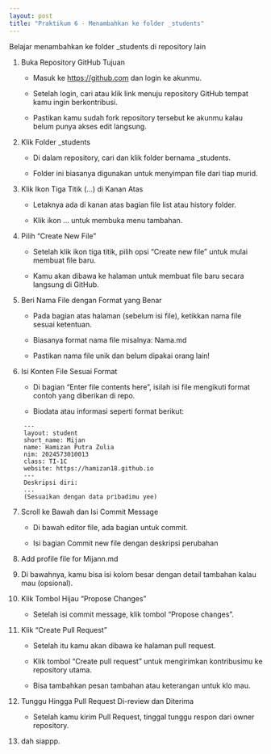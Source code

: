 ```yaml
---
layout: post
title: "Praktikum 6 - Menambahkan ke folder _students"
---
```


Belajar menambahkan ke folder _students di repository lain

1. Buka Repository GitHub Tujuan

    - Masuk ke https://github.com dan login ke akunmu.

    - Setelah login, cari atau klik link menuju repository GitHub tempat kamu ingin berkontribusi.

    - Pastikan kamu sudah fork repository tersebut ke akunmu kalau belum punya akses edit langsung.

2. Klik Folder _students

    - Di dalam repository, cari dan klik folder bernama _students.

    - Folder ini biasanya digunakan untuk menyimpan file dari tiap murid.

3. Klik Ikon Tiga Titik (...) di Kanan Atas

    - Letaknya ada di kanan atas bagian file list atau history folder.

    - Klik ikon ... untuk membuka menu tambahan.

4. Pilih “Create New File”

    - Setelah klik ikon tiga titik, pilih opsi “Create new file” untuk mulai membuat file baru.

    - Kamu akan dibawa ke halaman untuk membuat file baru secara langsung di GitHub.

5. Beri Nama File dengan Format yang Benar

    - Pada bagian atas halaman (sebelum isi file), ketikkan nama file sesuai ketentuan.

    - Biasanya format nama file misalnya: Nama.md

    - Pastikan nama file unik dan belum dipakai orang lain!

6. Isi Konten File Sesuai Format

    - Di bagian “Enter file contents here”, isilah isi file mengikuti format contoh yang diberikan di repo.

    - Biodata atau informasi seperti format berikut:
```
    ---
    layout: student
    short_name: Mijan
    name: Hamizan Putra Zulia
    nim: 2024573010013
    class: TI-1C
    website: https://hamizan18.github.io
    ---
    Deskripsi diri:
    ...
    (Sesuaikan dengan data pribadimu yee)
```

7. Scroll ke Bawah dan Isi Commit Message

    - Di bawah editor file, ada bagian untuk commit.

    - Isi bagian Commit new file dengan deskripsi perubahan

8. Add profile file for Mijann.md

9. Di bawahnya, kamu bisa isi kolom besar dengan detail tambahan kalau mau (opsional).

10. Klik Tombol Hijau “Propose Changes”

    - Setelah isi commit message, klik tombol “Propose changes”.

11. Klik “Create Pull Request”

    - Setelah itu kamu akan dibawa ke halaman pull request.

    - Klik tombol “Create pull request” untuk mengirimkan kontribusimu ke repository utama.

    - Bisa tambahkan pesan tambahan atau keterangan untuk klo mau.

12. Tunggu Hingga Pull Request Di-review dan Diterima

    - Setelah kamu kirim Pull Request, tinggal tunggu respon dari owner repository.

13. dah siappp.